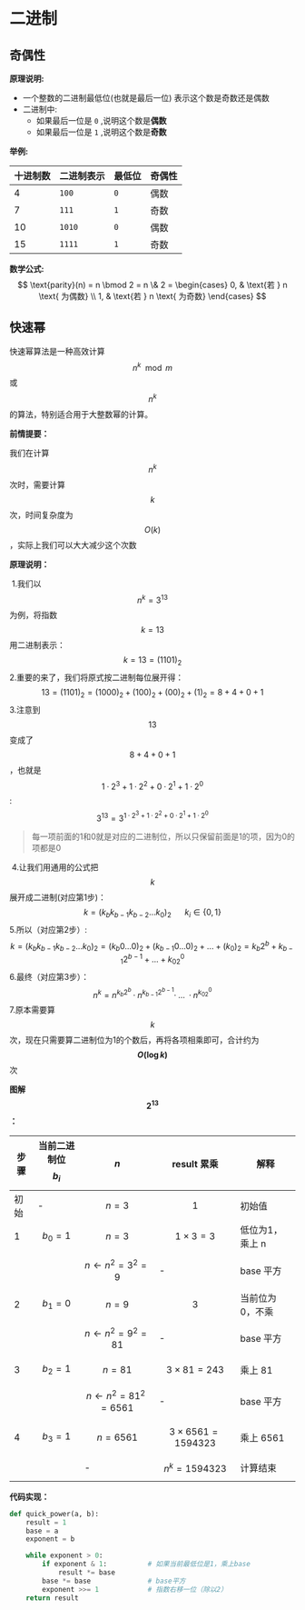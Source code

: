 # 二进制

## 奇偶性

**原理说明:**

- 一个整数的二进制最低位(也就是最后一位) 表示这个数是奇数还是偶数
- 二进制中:
  - 如果最后一位是 `0` ,说明这个数是**偶数** 
  - 如果最后一位是 `1` ,说明这个数是**奇数**

**举例:**

| 十进制数 | 二进制表示 | 最低位 | 奇偶性 |
| -------- | ---------- | ------ | ------ |
| 4        | `100`      | `0`    | 偶数   |
| 7        | `111`      | `1`    | 奇数   |
| 10       | `1010`     | `0`    | 偶数   |
| 15       | `1111`     | `1`    | 奇数   |

**数学公式:**
$$
\text{parity}(n) = n \bmod 2 = n \& 2 =
\begin{cases}
0, & \text{若 } n \text{ 为偶数} \\
1, & \text{若 } n \text{ 为奇数}
\end{cases}
$$

## 快速幂

快速幂算法是一种高效计算 $$n^k\mod m$$ 或 $$ n^k $$ 的算法，特别适合用于大整数幂的计算。

**前情提要：**

我们在计算 $$n^{k}$$ 次时，需要计算 $$ k $$ 次，时间复杂度为 $$O(k)$$，实际上我们可以大大减少这个次数

**原理说明：**

​	1.我们以 $$n^{k}=3^{13}$$ 为例，将指数 $$k=13$$ 用二进制表示：
$$
k=13=(1101)_2
$$
​	2.重要的来了，我们将原式按二进制每位展开得：
$$
{13}={(1101)_2} = {(1000)_2}+{(100)_2}+{(00)_2}+{(1)_2}=8+4+0+1
$$
​	3.注意到 $$13$$ 变成了 $$8 +4+0+1$$ ，也就是 $$1·2^3+1·2^2+0·2^1+1·2^0$$ :
$$
3^{13}=3^{1·2^3+1·2^2+0·2^1+1·2^0}
$$

> 每一项前面的1和0就是对应的二进制位，所以只保留前面是1的项，因为0的项都是0

​	4.让我们用通用的公式把 $$k$$ 展开成二进制(对应第1步)：
$$
k=(k_bk_{b-1}k_{b-2}...k_{0})_2 \:\:\:\:\:\:k_i\in\{0,1\}
$$
​	5.所以（对应第2步）:
$$
k=(k_bk_{b-1}k_{b-2}...k_{0})_2=(k_b0...0)_2+(k_{b-1}0...0)_2+ ... +(k_0)_2=k_b2^b+k_{b-1}2^{b-1}+...+k_02^0
$$
​	6.最终（对应第3步）：
$$
n^k=n^{k_b2^b}·n^{k_{b-1}2^{b-1}}·\;...\;·n^{k_02^0}
$$
​	7.原本需要算 $$k$$ 次，现在只需要算二进制位为1的个数后，再将各项相乘即可，合计约为 **$$O(\log k)$$** 次

**图解 $$2^{13}$$：**

| 步骤 | 当前二进制位 $$b_i$$ | $$n$$                              | result 累乘                 | 解释            |
| ---- | -------------------- | ---------------------------------- | --------------------------- | --------------- |
| 初始 | -                    | $$n=3$$                            | $$1$$                       | 初始值          |
| 1    | $$b_0 = 1$$          | $$n=3$$                            | $$1 \times 3 = 3$$          | 低位为1，乘上 n |
|      |                      | $$n \leftarrow n^2 = 3^2 = 9$$     | -                           | base 平方       |
| 2    | $$b_1 = 0$$          | $$n = 9$$                          | $$3$$                       | 当前位为0，不乘 |
|      |                      | $$n \leftarrow n^2 = 9^2 = 81$$    | -                           | base 平方       |
| 3    | $$b_2 = 1$$          | $$n = 81$$                         | $$3 \times 81 = 243$$       | 乘上 81         |
|      |                      | $$n \leftarrow n^2 = 81^2 = 6561$$ | -                           | base 平方       |
| 4    | $$b_3 = 1$$          | $$n = 6561$$                       | $$3 \times 6561 = 1594323$$ | 乘上 6561       |
|      |                      | -                                  | $$n^k = 1594323$$           | 计算结束        |

**代码实现：**

```python
def quick_power(a, b):
    result = 1
    base = a
    exponent = b

    while exponent > 0:
        if exponent & 1:          # 如果当前最低位是1，乘上base
            result *= base
        base *= base              # base平方
        exponent >>= 1            # 指数右移一位（除以2）
    return result
```

